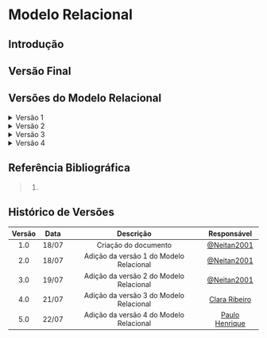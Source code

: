 # Modelo Relacional

## Introdução

## Versão Final

## Versões do Modelo Relacional

<details><summary>Versão 1</summary>

<img display:block; margin-right: auto; margin-left:auto" src="../../assets/relacional/relacional1.jpg"/>

<p style="text-align:center; font-size:15px">Versão 1 do Modelo Relacional. Autores: Natan. Ferramenta: Miro</p>

</details>

<details><summary>Versão 2</summary>

<img display:block; margin-right: auto; margin-left:auto" src="../../assets/relacional/relacional2.jpg"/>

<p style="text-align:center; font-size:15px">Versão 2 do Modelo Relacional. Autores: Natan. Ferramenta: Miro</p>

</details>

<details><summary>Versão 3</summary>

<img display:block; margin-right: auto; margin-left:auto" src="../../assets/relacional/relacional3.jpg"/>

<p style="text-align:center; font-size:15px">Versão 3 do Modelo Relacional. Autores: Clara Marcelino. Ferramenta: Miro</p>

</details>

<details><summary>Versão 4</summary>

<img display:block; margin-right: auto; margin-left:auto" src="../../assets/relacional/relacional4.jpg"/>

<p style="text-align:center; font-size:15px">Versão 4 do Modelo Relacional. Autores: Paulo. Ferramenta: Miro</p>

</details>

## Referência Bibliográfica

> 1. 

## Histórico de Versões

| Versão | Data  |                Descrição                |                 Responsável                  |
| :----: | :---: | :-------------------------------------: | :------------------------------------------: |
|  1.0   | 18/07 |          Criação do documento           | [@Neitan2001](https://github.com/Neitan2001) |
|  2.0   | 18/07 | Adição da versão 1 do Modelo Relacional | [@Neitan2001](https://github.com/Neitan2001) |
|  3.0   | 19/07 | Adição da versão 2 do Modelo Relacional | [@Neitan2001](https://github.com/Neitan2001) |
|  4.0   | 21/07 | Adição da versão 3 do Modelo Relacional | [Clara Ribeiro](https://github.com/clara-ribeiro) |
|  5.0   | 22/07 | Adição da versão 4 do Modelo Relacional | [Paulo Henrique](https://github.com/owhenrique) |
